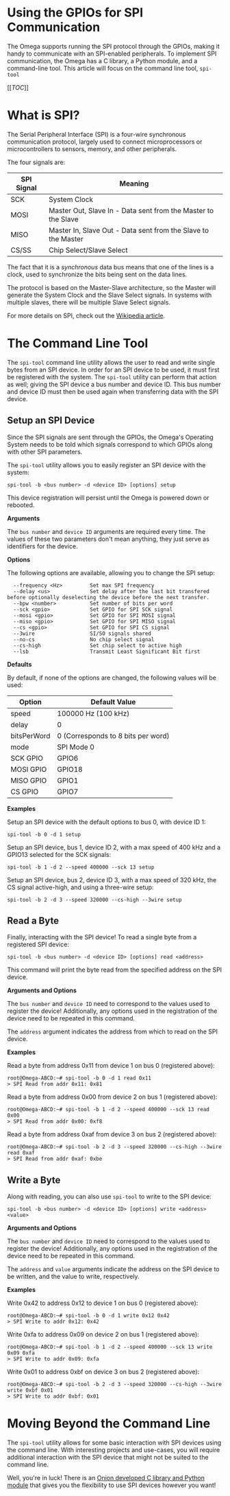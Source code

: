 # Using the GPIOs for SPI Communication

The Omega supports running the SPI protocol through the GPIOs, making it handy to communicate with an SPI-enabled peripherals. To implement SPI communication, the Omega has a C library, a Python module, and a command-line tool. This article will focus on the command line tool, `spi-tool`



[[_TOC_]]


[//]: # (The SPI Protocol)

# What is SPI?

The Serial Peripheral Interface (SPI) is a four-wire synchronous communication protocol, largely used to connect microprocessors or microcontrollers to sensors, memory, and other peripherals. 

The four signals are:

| SPI Signal | Meaning                                                       |
|------------|---------------------------------------------------------------|
| SCK        | System Clock                                                  |
| MOSI       | Master Out, Slave In - Data sent from the Master to the Slave |
| MISO       | Master In, Slave Out - Data sent from the Slave to the Master |
| CS/SS      | Chip Select/Slave Select                                      |

The fact that it is a *synchronous* data bus means that one of the lines is a clock, used to synchronize the bits being sent on the data lines. 

The protocol is based on the Master-Slave architecture, so the Master will generate the System Clock and the Slave Select signals. In systems with multiple slaves, there will be multiple Slave Select signals.

For more details on SPI, check out the [Wikipedia article](https://en.wikipedia.org/wiki/Serial_Peripheral_Interface_Bus).



[//]: # (The Command Line Tool)

# The Command Line Tool

The `spi-tool` command line utility allows the user to read and write single bytes from an SPI device. In order for an SPI device to be used, it must first be registered with the system. The `spi-tool` utility can perform that action as well; giving the SPI device a bus number and device ID. This bus number and device ID must then be used again when transferring data with the SPI device.



[//]: # (The Command Line Tool: Setup an SPI Device)

## Setup an SPI Device

Since the SPI signals are sent through the GPIOs, the Omega's Operating System needs to be told which signals correspond to which GPIOs along with other SPI parameters.

The `spi-tool` utility allows you to easily register an SPI device with the system:
```
spi-tool -b <bus number> -d <device ID> [options] setup

```

This device registration will persist until the Omega is powered down or rebooted.


**Arguments**

The `bus number` and `device ID` arguments are required every time. The values of these two parameters don't mean anything, they just serve as identifiers for the device.


**Options**

The following options are available, allowing you to change the SPI setup:
```
  --frequency <Hz>         Set max SPI frequency
  --delay <us>             Set delay after the last bit transfered before optionally deselecting the device before the next transfer.
  --bpw <number>           Set number of bits per word
  --sck <gpio>             Set GPIO for SPI SCK signal
  --mosi <gpio>            Set GPIO for SPI MOSI signal
  --miso <gpio>            Set GPIO for SPI MISO signal
  --cs <gpio>              Set GPIO for SPI CS signal
  --3wire                  SI/SO signals shared
  --no-cs                  No chip select signal
  --cs-high                Set chip select to active high
  --lsb                    Transmit Least Significant Bit first
```



**Defaults**

By default, if none of the options are changed, the following values will be used:

| Option      | Default Value                      |
|-------------|-------------------------------------|
| speed       | 100000 Hz (100 kHz)                 |
| delay       | 0                                   |
| bitsPerWord | 0 (Corresponds to 8 bits per  word) |
| mode        | SPI Mode 0                          |
| SCK GPIO    | GPIO6                               |
| MOSI GPIO   | GPIO18                              |
| MISO GPIO   | GPIO1                               |
| CS GPIO     | GPIO7                               |


**Examples**

Setup an SPI device with the default options to bus 0, with device ID 1:
```
spi-tool -b 0 -d 1 setup
```

Setup an SPI device, bus 1, device ID 2, with a max speed of 400 kHz and a GPIO13 selected for the SCK signals:
```
spi-tool -b 1 -d 2 --speed 400000 --sck 13 setup
```

Setup an SPI device, bus 2, device ID 3, with a max speed of 320 kHz, the CS signal active-high, and using a three-wire setup:
```
spi-tool -b 2 -d 3 --speed 320000 --cs-high --3wire setup
```



[//]: # (The Command Line Tool: Read a Byte)

## Read a Byte

Finally, interacting with the SPI device! To read a single byte from a registered SPI device:
```
spi-tool -b <bus number> -d <device ID> [options] read <address>
```

This command will print the byte read from the specified address on the SPI device.


**Arguments and Options**

The `bus number` and `device ID` need to correspond to the values used to register the device! Additionally, any options used in the registration of the device need to be repeated in this command.

The `address` argument indicates the address from which to read on the SPI device.


**Examples**

Read a byte from address 0x11 from device 1 on bus 0 (registered above):
```
root@Omega-ABCD:~# spi-tool -b 0 -d 1 read 0x11
> SPI Read from addr 0x11: 0x81
```

Read a byte from address 0x00 from device 2 on bus 1 (registered above):
```
root@Omega-ABCD:~# spi-tool -b 1 -d 2 --speed 400000 --sck 13 read 0x00
> SPI Read from addr 0x00: 0xf8
```

Read a byte from address 0xaf from device 3 on bus 2 (registered above):
```
root@Omega-ABCD:~# spi-tool -b 2 -d 3 --speed 320000 --cs-high --3wire read 0xaf
> SPI Read from addr 0xaf: 0xbe
```



[//]: # (The Command Line Tool: Write a Byte)

## Write a Byte

Along with reading, you can also use `spi-tool` to write to the SPI device:
```
spi-tool -b <bus number> -d <device ID> [options] write <address> <value>
```


**Arguments and Options**

The `bus number` and `device ID` need to correspond to the values used to register the device! Additionally, any options used in the registration of the device need to be repeated in this command.

The `address` and `value` arguments indicate the address on the SPI device to be written, and the value to write, respectively. 



**Examples**

Write 0x42 to address 0x12 to device 1 on bus 0 (registered above):
```
root@Omega-ABCD:~# spi-tool -b 0 -d 1 write 0x12 0x42
> SPI Write to addr 0x12: 0x42
```

Write 0xfa to address 0x09 on device 2 on bus 1 (registered above):
```
root@Omega-ABCD:~# spi-tool -b 1 -d 2 --speed 400000 --sck 13 write 0x09 0xfa
> SPI Write to addr 0x09: 0xfa
```

Write 0x01 to address 0xbf on device 3 on bus 2 (registered above):
```
root@Omega-ABCD:~# spi-tool -b 2 -d 3 --speed 320000 --cs-high --3wire write 0xbf 0x01
> SPI Write to addr 0xbf: 0x01
```




[//]: # (Moving Beyond the Command Line)

# Moving Beyond the Command Line

The `spi-tool` utility allows for some basic interaction with SPI devices using the command line. With interesting projects and use-cases, you will require additional interaction with the SPI device that might not be suited to the command line.

Well, you're in luck! There is an [Onion developed C library and Python module](../../Documentation/Libraries/SPI-Library) that gives you the flexibility to use SPI devices however you want!





